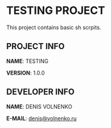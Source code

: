 # TESTING PROJECT

This project contains basic sh scrpits.

## PROJECT INFO

**NAME**: TESTING

**VERSION**: 1.0.0

## DEVELOPER INFO

**NAME**: DENIS VOLNENKO

**E-MAIL**: denis@volnenko.ru

